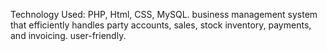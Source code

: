 Technology Used: PHP, Html, CSS, MySQL.
business management system that efficiently handles party accounts, sales, stock inventory, payments,
and invoicing. user-friendly.
